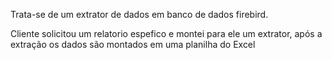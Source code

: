 Trata-se de um extrator de dados em banco de dados firebird. 

Cliente solicitou um relatorio espefico e montei para ele um extrator, após a extração os dados são montados em uma planilha do Excel
